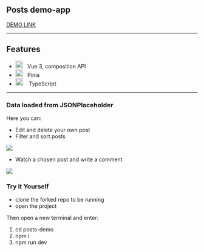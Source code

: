 <h2>Posts demo-app</h2>

[DEMO LINK]()

---

## Features

- <img width=20 height=20 src="https://upload.wikimedia.org/wikipedia/commons/thumb/9/95/Vue.js_Logo_2.svg/1200px-Vue.js_Logo_2.svg.png">&nbsp;&nbsp;&nbsp;Vue 3, composition API
- <img width=20 height=20 src="https://pinia.vuejs.org/logo.svg">&nbsp;&nbsp;&nbsp;Pinia
- <img width=20 height=20 src="https://upload.wikimedia.org/wikipedia/commons/thumb/4/4c/Typescript_logo_2020.svg/2048px-Typescript_logo_2020.svg.png">&nbsp;&nbsp;&nbsp; TypeScript

---

### Data loaded from JSONPlaceholder

Here you can:

- Edit and delete your own post
- Filter and sort posts

<img src="https://img001.prntscr.com/file/img001/x51ZwZlVTGyyiTxx-IrudQ.png">
 
- Watch a chosen post and write a comment
<img src="https://img001.prntscr.com/file/img001/Rnd5qbozSaS2kTqsq6TJWg.png">

<h3>Try it Yourself</h3>

- clone the forked repo to be running
- open the project

Then open a new terminal and enter:

1. cd posts-demo
2. npm i
3. npm run dev
